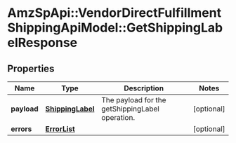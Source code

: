 # AmzSpApi::VendorDirectFulfillmentShippingApiModel::GetShippingLabelResponse

## Properties
Name | Type | Description | Notes
------------ | ------------- | ------------- | -------------
**payload** | [**ShippingLabel**](ShippingLabel.md) | The payload for the getShippingLabel operation. | [optional] 
**errors** | [**ErrorList**](ErrorList.md) |  | [optional] 


